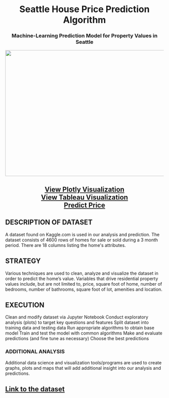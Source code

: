 # <div align="center">Seattle House Price Prediction Algorithm</div>
### <div align="center">Machine-Learning Prediction Model for Property Values in Seattle</div>
<div align="center"><img src="https://upload.wikimedia.org/wikipedia/commons/7/7e/Downtown_Seattle_skyline_from_Kerry_Park_-_October_2019.jpg" height = 400 width = 99999 >
  <h2>
<a href="https://banunathan.github.io/Seattle-Price-Prediction-Website/">View Plotly Visualization</a></br>
<a href="https://public.tableau.com/app/profile/jessica.hunter1382/viz/HousePricePredictionswithMachineLearningDataVisualtizations/Story1">View Tableau Visualization</a></br>
<a href="https://project3group03-rutsom.herokuapp.com/">Predict Price</a></br></h2>
</div>

## DESCRIPTION OF DATASET
A dataset found on Kaggle.com is used in our analysis and prediction. The dataset consists of 4600 rows of homes for sale or sold during a 3 month period. There are 18 columns listing the home's attributes. 

## STRATEGY
Various techniques are used to clean, analyze and visualize the dataset in order to predict the home’s value. Variables that drive residential property values include, but are not limited to, price, square foot of home, number of bedrooms, number of bathrooms, square foot of lot, amenities and location.

## EXECUTION
Clean and modify dataset via Jupyter Notebook
Conduct exploratory analysis (plots) to target key questions and features
Split dataset into training data and testing data
Run appropriate algorithms to obtain base model
Train and test the model with common algorithms 
Make and evaluate predictions (and fine tune as necessary)
Choose the best predictions

### ADDITIONAL ANALYSIS
Additional data science and visualization tools/programs are used to create graphs, plots and maps    that will add additional insight into our analysis and predictions.  

## [Link to the dataset](https://www.kaggle.com/shree1992/housedata)
